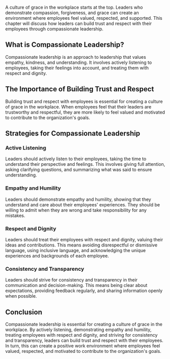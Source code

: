 
A culture of grace in the workplace starts at the top. Leaders who demonstrate compassion, forgiveness, and grace can create an environment where employees feel valued, respected, and supported. This chapter will discuss how leaders can build trust and respect with their employees through compassionate leadership.

What is Compassionate Leadership?
---------------------------------

Compassionate leadership is an approach to leadership that values empathy, kindness, and understanding. It involves actively listening to employees, taking their feelings into account, and treating them with respect and dignity.

The Importance of Building Trust and Respect
--------------------------------------------

Building trust and respect with employees is essential for creating a culture of grace in the workplace. When employees feel that their leaders are trustworthy and respectful, they are more likely to feel valued and motivated to contribute to the organization's goals.

Strategies for Compassionate Leadership
---------------------------------------

### Active Listening

Leaders should actively listen to their employees, taking the time to understand their perspective and feelings. This involves giving full attention, asking clarifying questions, and summarizing what was said to ensure understanding.

### Empathy and Humility

Leaders should demonstrate empathy and humility, showing that they understand and care about their employees' experiences. They should be willing to admit when they are wrong and take responsibility for any mistakes.

### Respect and Dignity

Leaders should treat their employees with respect and dignity, valuing their ideas and contributions. This means avoiding disrespectful or dismissive language, using inclusive language, and acknowledging the unique experiences and backgrounds of each employee.

### Consistency and Transparency

Leaders should strive for consistency and transparency in their communication and decision-making. This means being clear about expectations, providing feedback regularly, and sharing information openly when possible.

Conclusion
----------

Compassionate leadership is essential for creating a culture of grace in the workplace. By actively listening, demonstrating empathy and humility, treating employees with respect and dignity, and striving for consistency and transparency, leaders can build trust and respect with their employees. In turn, this can create a positive work environment where employees feel valued, respected, and motivated to contribute to the organization's goals.
